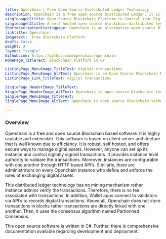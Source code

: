 ```yaml
---
title: Openchain | Free Open Source Distributed Ledger Technology
description: Openchain is a free open source Distributed Ledger. It is scalable, provides instance level authority to validate transactions and manage digital assets.
singlepageh1title: Open Source Blockchain Platform to Control Your Digital Assets
singlepageh2title: A self hosted open source blockchain distributed ledger platform. It offers digitally signed transactions, HTTP endpoints to build wallets, and asset management.
Shortdescriptionlistingpage: Openchain is an alternative open source Blockchain Platform. It is scalable and provides many features such as instance level authority to validate digital transactions and no mining fee.
linktitle: Openchain
Imagetext:  Free Blockchain Platform
draft: false
weight: 3
layout: "single"
GithubLink: https://github.com/openchain/openchain
HomePage_TitleText: Blockchain Platform in C#

ListingPage_MenuImage_TitleText: digital transactions
ListingPage_MenuImage_AltText: Openchain is an Open Source Blockchain Platform for digital transactions
ListingPage_Link_TitleText: digital transactions

SinglePage_HeaderImage_TitleText: 
SinglePage_HeaderImage_AltText: Openchain is open source blockchain technology platform
SinglePage_MenuImage_TitleText: 
SinglePage_MenuImage_AltText: Openchain is open source blockchain technology to control your digital assets

---
```

### **Overview**

Openchain is a free and open source Blockchain based software. It is highly scalable and extensible. This software is based on client server architecture that is well known due to efficiency. It is robust, self hosted, and offers secure ways to manage digital assets. However, anyone can set up its instance and control digitally signed transactions. It provides instance level authority to validate the transactions. Moreover, instances are configurable with one another through HTTP based API’s. Similarly, there are administrators on every Openchain instance who define and enforce the rules of exchanging digital assets.

This distributed ledger technology has no mining mechanism rather instance admins verify the transactions. Therefore, there is no fee associated with transactions. In addition, Wallet apps connect to validators via API’s to records digital transactions. Above all, Openchain does not store transactions in blocks rather transactions are directly linked with one another. Then, it uses the consensus algorithm named Partionned Consensus.

This open source software is written in C#. Further, there is comprehensive documentation available regarding development and deployment.

<a class="anchor" id="requirements" name="requirements" style="font-size: 12.16px;"></a>
